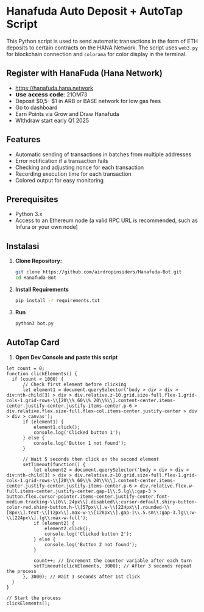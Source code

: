 # Hanafuda Auto Deposit + AutoTap Script

This Python script is used to send automatic transactions in the form of ETH deposits to certain contracts on the HANA Network. The script uses `web3.py` for blockchain connection and `colorama` for color display in the terminal.

## Register with HanaFuda (Hana Network)

- https://hanafuda.hana.network
- 𝗨𝘀𝗲 𝗮𝗰𝗰𝗲𝘀𝘀 𝗰𝗼𝗱𝗲: 21OM73
- Deposit $0,5- $1 in ARB or BASE network for low gas fees
- Go to dashboard
- Earn Points via Grow and Draw Hanafuda
- WIthdraw start early Q1 2025 

## Features

- Automatic sending of transactions in batches from multiple addresses
- Error notification if a transaction fails
- Checking and adjusting nonce for each transaction
- Recording execution time for each transaction
- Colored output for easy monitoring

## Prerequisites

- Python 3.x
- Access to an Ethereum node (a valid RPC URL is recommended, such as Infura or your own node)

## Instalasi

1. **Clone Repository:**
   ```bash
   git clone https://github.com/airdropinsiders/Hanafuda-Bot.git
   cd Hanafuda-Bot
   ```
2.  **Install Requirements**
    ```bash
    pip install -r requirements.txt
    ```
3.  **Run**
    ```bash
    python3 bot.py
    ```

## AutoTap Card

1. **Open Dev Console and paste this script**
  ```
  let count = 0;
function clickElements() {
    if (count < 1000) {
        // Check first element before clicking
        let element1 = document.querySelector('body > div > div > div:nth-child(3) > div > div.relative.z-10.grid.size-full.flex-1.grid-cols-1.grid-rows-\\[20\\%_60\\%_20\\%\\].content-center.items-center.justify-center.justify-items-center.p-6 > div.relative.flex.size-full.flex-col.items-center.justify-center > div > div > canvas');
        if (element1) {
            element1.click();
            console.log('Clicked button 1');
        } else {
            console.log('Button 1 not found');
        }

        // Wait 5 seconds then click on the second element
        setTimeout(function() {
            let element2 = document.querySelector('body > div > div > div:nth-child(3) > div > div.relative.z-10.grid.size-full.flex-1.grid-cols-1.grid-rows-\\[20\\%_60\\%_20\\%\\].content-center.items-center.justify-center.justify-items-center.p-6 > div.relative.flex.w-full.items-center.justify-center.gap-1\\.5.lg\\:gap-3 > button.flex.cursor-pointer.items-center.justify-center.font-medium.tracking-\\[0\\.24px\\].disabled\\:cursor-default.shiny-button-color-red.shiny-button.h-\\[57px\\].w-\\[224px\\].rounded-\\[8px\\].text-\\[12px\\].max-w-\\[128px\\].gap-1\\.5.sm\\:gap-3.lg\\:w-\\[224px\\].lg\\:max-w-full');
            if (element2) {
                element2.click();
                console.log('Clicked button 2');
            } else {
                console.log('Button 2 not found');
            }

            count++; // Increment the counter variable after each turn
            setTimeout(clickElements, 3000); // After 3 seconds repeat the process
        }, 3000); // Wait 3 seconds after 1st click
    }
}

// Start the process
clickElements();
```
